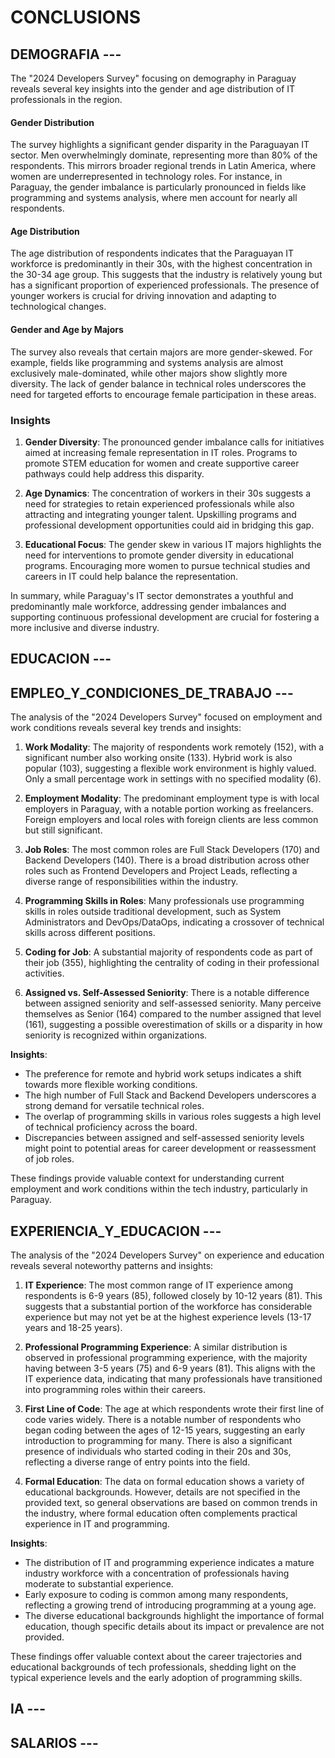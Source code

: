 # **CONCLUSIONS**      
   

## DEMOGRAFIA ---


The "2024 Developers Survey" focusing on demography in Paraguay reveals several
key insights into the gender and age distribution of IT professionals in the
region.

#### Gender Distribution

The survey highlights a significant gender disparity in the Paraguayan IT
sector. Men overwhelmingly dominate, representing more than 80% of the
respondents. This mirrors broader regional trends in Latin America, where women
are underrepresented in technology roles. For instance, in Paraguay, the gender
imbalance is particularly pronounced in fields like programming and systems
analysis, where men account for nearly all respondents.

#### Age Distribution

The age distribution of respondents indicates that the Paraguayan IT workforce
is predominantly in their 30s, with the highest concentration in the 30-34 age
group. This suggests that the industry is relatively young but has a
significant proportion of experienced professionals. The presence of younger
workers is crucial for driving innovation and adapting to technological
changes.

#### Gender and Age by Majors

The survey also reveals that certain majors are more gender-skewed. For
example, fields like programming and systems analysis are almost exclusively
male-dominated, while other majors show slightly more diversity. The lack of
gender balance in technical roles underscores the need for targeted efforts to
encourage female participation in these areas.

### Insights

1. **Gender Diversity**: The pronounced gender imbalance calls for initiatives
   aimed at increasing female representation in IT roles. Programs to promote
   STEM education for women and create supportive career pathways could help
   address this disparity.

2. **Age Dynamics**: The concentration of workers in their 30s suggests a need
   for strategies to retain experienced professionals while also attracting and
       integrating younger talent. Upskilling programs and professional
       development opportunities could aid in bridging this gap.

3. **Educational Focus**: The gender skew in various IT majors highlights the
   need for interventions to promote gender diversity in educational programs.
   Encouraging more women to pursue technical studies and careers in IT could
   help balance the representation.

In summary, while Paraguay's IT sector demonstrates a youthful and
predominantly male workforce, addressing gender imbalances and supporting
continuous professional development are crucial for fostering a more inclusive
and diverse industry.

## EDUCACION ---

## EMPLEO_Y_CONDICIONES_DE_TRABAJO ---


The analysis of the "2024 Developers Survey" focused on employment and work
conditions reveals several key trends and insights:

1. **Work Modality**: The majority of respondents work remotely (152), with a
   significant number also working onsite (133). Hybrid work is also popular
   (103), suggesting a flexible work environment is highly valued. Only a small
   percentage work in settings with no specified modality (6).

2. **Employment Modality**: The predominant employment type is with local
   employers in Paraguay, with a notable portion working as freelancers.
   Foreign employers and local roles with foreign clients are less common but
   still significant.

3. **Job Roles**: The most common roles are Full Stack Developers (170) and
   Backend Developers (140). There is a broad distribution across other roles
   such as Frontend Developers and Project Leads, reflecting a diverse range of
   responsibilities within the industry.

4. **Programming Skills in Roles**: Many professionals use programming skills
   in roles outside traditional development, such as System Administrators and
   DevOps/DataOps, indicating a crossover of technical skills across different
   positions.

5. **Coding for Job**: A substantial majority of respondents code as part of
   their job (355), highlighting the centrality of coding in their professional
   activities.

6. **Assigned vs. Self-Assessed Seniority**: There is a notable difference
   between assigned seniority and self-assessed seniority. Many perceive
   themselves as Senior (164) compared to the number assigned that level (161),
   suggesting a possible overestimation of skills or a disparity in how
   seniority is recognized within organizations.

**Insights**:
- The preference for remote and hybrid work setups indicates a shift towards
  more flexible working conditions.
- The high number of Full Stack and Backend Developers underscores a strong
  demand for versatile technical roles.
- The overlap of programming skills in various roles suggests a high level of
  technical proficiency across the board.
- Discrepancies between assigned and self-assessed seniority levels might point
  to potential areas for career development or reassessment of job roles.

These findings provide valuable context for understanding current employment
and work conditions within the tech industry, particularly in Paraguay.

## EXPERIENCIA_Y_EDUCACION ---



The analysis of the "2024 Developers Survey" on experience and education
reveals several noteworthy patterns and insights:

1. **IT Experience**: The most common range of IT experience among respondents
is 6-9 years (85), followed closely by 10-12 years (81). This suggests that a
substantial portion of the workforce has considerable experience but may not
yet be at the highest experience levels (13-17 years and 18-25 years).

2. **Professional Programming Experience**: A similar distribution is observed
in professional programming experience, with the majority having between 3-5
years (75) and 6-9 years (81). This aligns with the IT experience data,
indicating that many professionals have transitioned into programming roles
within their careers.

3. **First Line of Code**: The age at which respondents wrote their first line
of code varies widely. There is a notable number of respondents who began
coding between the ages of 12-15 years, suggesting an early introduction to
programming for many. There is also a significant presence of individuals who
started coding in their 20s and 30s, reflecting a diverse range of entry points
into the field.

4. **Formal Education**: The data on formal education shows a variety of
educational backgrounds. However, details are not specified in the provided
text, so general observations are based on common trends in the industry, where
formal education often complements practical experience in IT and programming.

**Insights**:
- The distribution of IT and programming experience indicates a mature industry
  workforce with a concentration of professionals having moderate to
  substantial experience.
- Early exposure to coding is common among many respondents, reflecting a
  growing trend of introducing programming at a young age.
- The diverse educational backgrounds highlight the importance of formal
  education, though specific details about its impact or prevalence are not
  provided.

These findings offer valuable context about the career trajectories and
educational backgrounds of tech professionals, shedding light on the typical
experience levels and the early adoption of programming skills.

## IA ---

## SALARIOS ---

